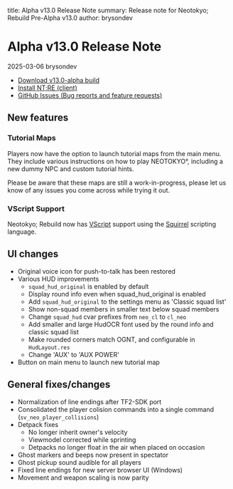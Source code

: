 title: Alpha v13.0 Release Note
summary: Release note for Neotokyo; Rebuild Pre-Alpha v13.0
author: brysondev

# Alpha v13.0 Release Note
2025-03-06 brysondev

* [Download v13.0-alpha build](https://github.com/NeotokyoRebuild/neo/releases/tag/v13.0-alpha)
* [Install NT;RE (client)](/guide/install/)
* [GitHub Issues (Bug reports and feature requests)](https://github.com/NeotokyoRebuild/neo/issues)

## New features

### Tutorial Maps

Players now have the option to launch tutorial maps from the main menu. They include various 
instructions on how to play NEOTOKYO°, including a new dummy NPC and custom tutorial hints.

Please be aware that these maps are still a work-in-progress, please let us know of any issues 
you come across while trying it out.

### VScript Support

Neotokyo; Rebuild now has [VScript](https://developer.valvesoftware.com/wiki/VScript) support using the [Squirrel](https://developer.valvesoftware.com/wiki/Squirrel) scripting language.

## UI changes

* Original voice icon for push-to-talk has been restored
* Various HUD improvements
    * `squad_hud_original` is enabled by default
    * Display round info even when squad_hud_original is enabled
    * Add `squad_hud_original` to the settings menu as 'Classic squad list'
    * Show non-squad members in smaller text below squad members
    * Change `squad_hud` cvar prefixes from `neo_cl` to `cl_neo`
    * Add smaller and large HudOCR font used by the round info and classic squad list
    * Make rounded corners match OGNT, and configurable in `HudLayout.res`
    * Change 'AUX' to 'AUX POWER'
* Button on main menu to launch new tutorial map

## General fixes/changes

* Normalization of line endings after TF2-SDK port
* Consolidated the player colision commands into a single command (`sv_neo_player_collisions`)
* Detpack fixes
    * No longer inherit owner's velocity
    * Viewmodel corrected while sprinting
    * Detpacks no longer float in the air when placed on occasion
* Ghost markers and beeps now present in spectator
* Ghost pickup sound audible for all players
* Fixed line endings for new server browser UI (Windows)
* Movement and weapon scaling is now parity
